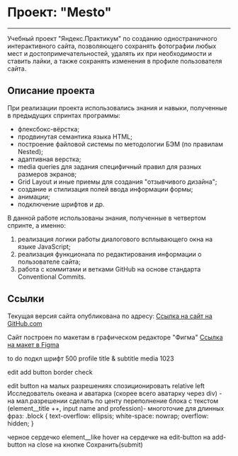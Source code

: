 # Проект: "Mesto"
------
Учебный проект "Яндекс.Практикум" по созданию одностраничного интерактивного сайта, позволяющего сохранять фотографии любых мест и достопримечательностей, удалять их при необходимости и ставить лайки, а также сохранять изменения в профиле пользователя сайта. 

## Описание проекта 

При реализации проекта использовались знания и навыки, полученные в предыдущих спринтах программы:
* флексбокс-вёрстка;
* продвинутая семантика языка HTML;
* построение файловой системы по методологии БЭМ (по правилам Nested);
* адаптивная верстка;
* media queries для задания специфичный правил для разных размеров экранов;
* Grid Layout и иные приемы для создания "отзывчивого дизайна";
* создание и стилизация полей ввода информации формы;
* анимации;
* подключение шрифтов и др.

В данной работе использованы знания, полученные в четвертом спринте, а именно:
 1. реализация логики работы диалогового всплывающего окна на языке JavaScript;
 2. реализация функционала по редактирования информации о пользователе сайта;
 3. работа с коммитами и ветками GitHub на основе стандарта Conventional Commits.

## Ссылки

Текущая версия сайта опубликована по адресу:
[Ссылка на сайт на GitHub.com]()

Сайт построен по макетам в графическом редакторе "Фигма" 
[Ссылка на макет в Figma](https://www.figma.com/file/2cn9N9jSkmxD84oJik7xL7/JavaScript.-Sprint-4?node-id=0%3A1)

to do
подкл шрифт 500 
profile title & subtitle media 1023

edit add button border check

edit button на малых разрешениях спозиционировать relative left
Исследователь океана и аватарка (скорее всего аватарку через div) - на мал.разрешении сделать по центу
переполнение блока с текстом (element__title ++, input name and profession)- многоточие для длинных фраз: 
.block {
  text-overflow: ellipsis;
  white-space: nowrap;
  overflow: hidden;
} 

черное сердечко element__like
hover на сердечке
      на edit-button
      на add-button
      на close
      на кнопке Сохранить(submit)